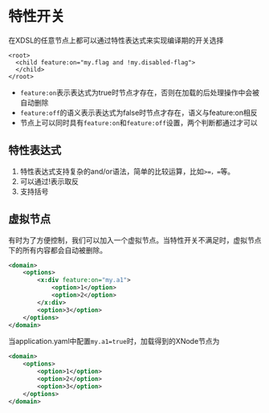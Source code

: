 # 特性开关

在XDSL的任意节点上都可以通过特性表达式来实现编译期的开关选择

````
<root>
  <child feature:on="my.flag and !my.disabled-flag">
  </child>
</root>
````

* `feature:on`表示表达式为true时节点才存在，否则在加载的后处理操作中会被自动删除
* `feature:off`的语义表示表达式为false时节点才存在，语义与feature:on相反
* 节点上可以同时具有`feature:on`和`feature:off`设置，两个判断都通过才可以

## 特性表达式

1. 特性表达式支持复杂的and/or语法，简单的比较运算，比如`>=，=`等。
2. 可以通过!表示取反
3. 支持括号

## 虚拟节点
有时为了方便控制，我们可以加入一个虚拟节点。当特性开关不满足时，虚拟节点下的所有内容都会自动被删除。

````xml
<domain>
    <options>
        <x:div feature:on="my.a1">
            <option>1</option>
            <option>2</option>
        </x:div>
        <option>3</option>
    </options>
</domain>
````

当application.yaml中配置`my.a1=true`时，加载得到的XNode节点为

````xml
<domain>
    <options>
        <option>1</option>
        <option>2</option>
        <option>3</option>
    </options>
</domain>
````